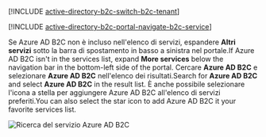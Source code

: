 [!INCLUDE [active-directory-b2c-switch-b2c-tenant](active-directory-b2c-switch-b2c-tenant.md)]

[!INCLUDE [active-directory-b2c-portal-navigate-b2c-service](active-directory-b2c-portal-navigate-b2c-service.md)]

<span data-ttu-id="99ae6-101">Se Azure AD B2C non è incluso nell'elenco di servizi, espandere **Altri servizi** sotto la barra di spostamento in basso a sinistra nel portale.</span><span class="sxs-lookup"><span data-stu-id="99ae6-101">If Azure AD B2C isn't in the services list, expand **More services** below the navigation bar in the bottom-left side of the portal.</span></span> <span data-ttu-id="99ae6-102">Cercare **Azure AD B2C** e selezionare **Azure AD B2C** nell'elenco dei risultati.</span><span class="sxs-lookup"><span data-stu-id="99ae6-102">Search for **Azure AD B2C** and select **Azure AD B2C** in the result list.</span></span> <span data-ttu-id="99ae6-103">È anche possibile selezionare l'icona a stella per aggiungere Azure AD B2C all'elenco di servizi preferiti.</span><span class="sxs-lookup"><span data-stu-id="99ae6-103">You can also select the star icon to add Azure AD B2C it your favorite services list.</span></span>

![Ricerca del servizio Azure AD B2C](media/active-directory-b2c-find-service-settings/navigate-to-azure-ad-b2c.png)